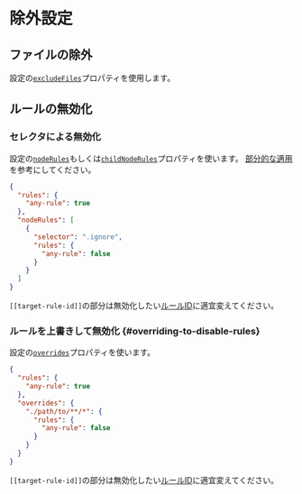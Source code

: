 # 除外設定

## ファイルの除外

設定の[`excludeFiles`](/docs/configuration/properties#excludefiles)プロパティを使用します。

## ルールの無効化

### セレクタによる無効化

設定の[`nodeRules`](/docs/configuration/properties#noderules)もしくは[`childNodeRules`](/docs/configuration/properties#childnoderules)プロパティを使います。
[部分的な適用](./applying-rules/#applying-to-some)を参考にしてください。

```json class=config
{
  "rules": {
    "any-rule": true
  },
  "nodeRules": [
    {
      "selector": ".ignore",
      "rules": {
        "any-rule": false
      }
    }
  ]
}
```

`[[target-rule-id]]`の部分は無効化したい[ルールID](/docs/rules/)に適宜変えてください。

### ルールを上書きして無効化 {#overriding-to-disable-rules}

設定の[`overrides`](/docs/configuration/properties#overrides)プロパティを使います。

```json class=config
{
  "rules": {
    "any-rule": true
  },
  "overrides": {
    "./path/to/**/*": {
      "rules": {
        "any-rule": false
      }
    }
  }
}
```

`[[target-rule-id]]`の部分は無効化したい[ルールID](/docs/rules/)に適宜変えてください。
